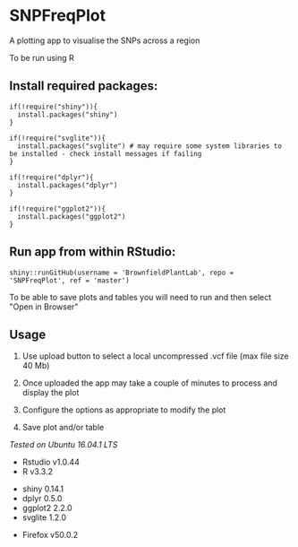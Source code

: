 # SNPFreqPlot
A plotting app to visualise the SNPs across a region

To be run using R

## Install required packages:
```
if(!require("shiny")){
  install.packages("shiny")
}

if(!require("svglite")){
  install.packages("svglite") # may require some system libraries to be installed - check install messages if failing
}

if(!require("dplyr"){
  install.packages("dplyr")
}

if(!require("ggplot2")){
  install.packages("ggplot2")
}

```

## Run app from within RStudio:
```
shiny::runGitHub(username = 'BrownfieldPlantLab', repo = 'SNPFreqPlot', ref = 'master')
```

To be able to save plots and tables you will need to run and then select "Open in Browser"

## Usage

1. Use upload button to select a local uncompressed .vcf file (max file size 40 Mb)

2. Once uploaded the app may take a couple of minutes to process and display the plot

3. Configure the options as appropriate to modify the plot

4. Save plot and/or table








*Tested on Ubuntu 16.04.1 LTS*
* Rstudio v1.0.44
* R v3.3.2
 - shiny 0.14.1
 - dplyr 0.5.0
 - ggplot2 2.2.0
 - svglite 1.2.0
* Firefox v50.0.2
